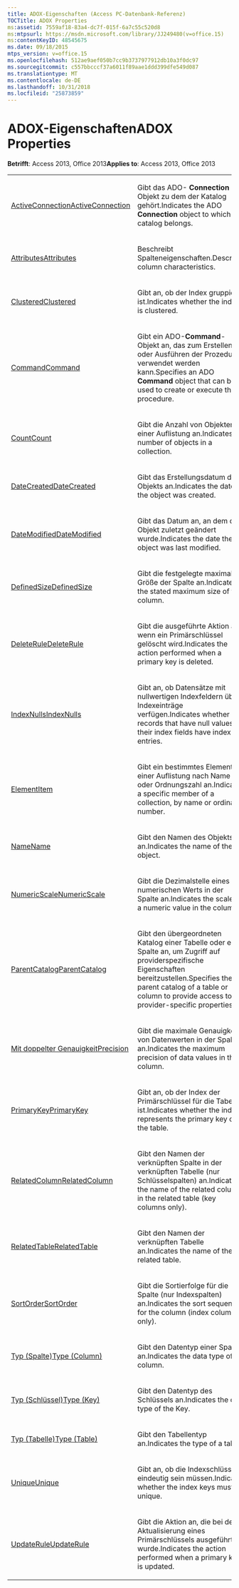 ```yaml
---
title: ADOX-Eigenschaften (Access PC-Datenbank-Referenz)
TOCTitle: ADOX Properties
ms:assetid: 7559af18-83a4-dc7f-015f-6a7c55c520d8
ms:mtpsurl: https://msdn.microsoft.com/library/JJ249480(v=office.15)
ms:contentKeyID: 48545675
ms.date: 09/18/2015
mtps_version: v=office.15
ms.openlocfilehash: 512ae9aef050b7cc9b3737977912db10a3f0dc97
ms.sourcegitcommit: c557bbcccf37a6011f89aae1ddd399dfe549d087
ms.translationtype: MT
ms.contentlocale: de-DE
ms.lasthandoff: 10/31/2018
ms.locfileid: "25873859"
---
```

# <a name="adox-properties"></a><span data-ttu-id="e371e-102">ADOX-Eigenschaften</span><span class="sxs-lookup"><span data-stu-id="e371e-102">ADOX Properties</span></span>


<span data-ttu-id="e371e-103">**Betrifft**: Access 2013, Office 2013</span><span class="sxs-lookup"><span data-stu-id="e371e-103">**Applies to**: Access 2013, Office 2013</span></span>

<table>
<colgroup>
<col style="width: 50%" />
<col style="width: 50%" />
</colgroup>
<tbody>
<tr class="odd">
<td><p><span data-ttu-id="e371e-104"><a href="activeconnection-property-adox.md">ActiveConnection</a></span><span class="sxs-lookup"><span data-stu-id="e371e-104"><a href="activeconnection-property-adox.md">ActiveConnection</a></span></span></p></td>
<td><p><span data-ttu-id="e371e-105">Gibt das ADO- <strong>Connection</strong> -Objekt zu dem der Katalog gehört.</span><span class="sxs-lookup"><span data-stu-id="e371e-105">Indicates the ADO <strong>Connection</strong> object to which the catalog belongs.</span></span></p></td>
</tr>
<tr class="even">
<td><p><span data-ttu-id="e371e-106"><a href="attributes-property-adox.md">Attributes</a></span><span class="sxs-lookup"><span data-stu-id="e371e-106"><a href="attributes-property-adox.md">Attributes</a></span></span></p></td>
<td><p><span data-ttu-id="e371e-107">Beschreibt Spalteneigenschaften.</span><span class="sxs-lookup"><span data-stu-id="e371e-107">Describes column characteristics.</span></span></p></td>
</tr>
<tr class="odd">
<td><p><span data-ttu-id="e371e-108"><a href="clustered-property-adox.md">Clustered</a></span><span class="sxs-lookup"><span data-stu-id="e371e-108"><a href="clustered-property-adox.md">Clustered</a></span></span></p></td>
<td><p><span data-ttu-id="e371e-109">Gibt an, ob der Index gruppiert ist.</span><span class="sxs-lookup"><span data-stu-id="e371e-109">Indicates whether the index is clustered.</span></span></p></td>
</tr>
<tr class="even">
<td><p><span data-ttu-id="e371e-110"><a href="command-property-adox.md">Command</a></span><span class="sxs-lookup"><span data-stu-id="e371e-110"><a href="command-property-adox.md">Command</a></span></span></p></td>
<td><p><span data-ttu-id="e371e-111">Gibt ein ADO-<strong>Command</strong>-Objekt an, das zum Erstellen oder Ausführen der Prozedur verwendet werden kann.</span><span class="sxs-lookup"><span data-stu-id="e371e-111">Specifies an ADO <strong>Command</strong> object that can be used to create or execute the procedure.</span></span></p></td>
</tr>
<tr class="odd">
<td><p><span data-ttu-id="e371e-112"><a href="count-property-ado.md">Count</a></span><span class="sxs-lookup"><span data-stu-id="e371e-112"><a href="count-property-ado.md">Count</a></span></span></p></td>
<td><p><span data-ttu-id="e371e-113">Gibt die Anzahl von Objekten in einer Auflistung an.</span><span class="sxs-lookup"><span data-stu-id="e371e-113">Indicates the number of objects in a collection.</span></span></p></td>
</tr>
<tr class="even">
<td><p><span data-ttu-id="e371e-114"><a href="datecreated-property-adox.md">DateCreated</a></span><span class="sxs-lookup"><span data-stu-id="e371e-114"><a href="datecreated-property-adox.md">DateCreated</a></span></span></p></td>
<td><p><span data-ttu-id="e371e-115">Gibt das Erstellungsdatum des Objekts an.</span><span class="sxs-lookup"><span data-stu-id="e371e-115">Indicates the date the object was created.</span></span></p></td>
</tr>
<tr class="odd">
<td><p><span data-ttu-id="e371e-116"><a href="datemodified-property-adox.md">DateModified</a></span><span class="sxs-lookup"><span data-stu-id="e371e-116"><a href="datemodified-property-adox.md">DateModified</a></span></span></p></td>
<td><p><span data-ttu-id="e371e-117">Gibt das Datum an, an dem das Objekt zuletzt geändert wurde.</span><span class="sxs-lookup"><span data-stu-id="e371e-117">Indicates the date the object was last modified.</span></span></p></td>
</tr>
<tr class="even">
<td><p><span data-ttu-id="e371e-118"><a href="definedsize-property-adox.md">DefinedSize</a></span><span class="sxs-lookup"><span data-stu-id="e371e-118"><a href="definedsize-property-adox.md">DefinedSize</a></span></span></p></td>
<td><p><span data-ttu-id="e371e-119">Gibt die festgelegte maximale Größe der Spalte an.</span><span class="sxs-lookup"><span data-stu-id="e371e-119">Indicates the stated maximum size of the column.</span></span></p></td>
</tr>
<tr class="odd">
<td><p><span data-ttu-id="e371e-120"><a href="deleterule-property-adox.md">DeleteRule</a></span><span class="sxs-lookup"><span data-stu-id="e371e-120"><a href="deleterule-property-adox.md">DeleteRule</a></span></span></p></td>
<td><p><span data-ttu-id="e371e-121">Gibt die ausgeführte Aktion an, wenn ein Primärschlüssel gelöscht wird.</span><span class="sxs-lookup"><span data-stu-id="e371e-121">Indicates the action performed when a primary key is deleted.</span></span></p></td>
</tr>
<tr class="even">
<td><p><span data-ttu-id="e371e-122"><a href="indexnulls-property-adox.md">IndexNulls</a></span><span class="sxs-lookup"><span data-stu-id="e371e-122"><a href="indexnulls-property-adox.md">IndexNulls</a></span></span></p></td>
<td><p><span data-ttu-id="e371e-123">Gibt an, ob Datensätze mit nullwertigen Indexfeldern über Indexeinträge verfügen.</span><span class="sxs-lookup"><span data-stu-id="e371e-123">Indicates whether records that have null values in their index fields have index entries.</span></span></p></td>
</tr>
<tr class="odd">
<td><p><span data-ttu-id="e371e-124"><a href="item-property-ado.md">Element</a></span><span class="sxs-lookup"><span data-stu-id="e371e-124"><a href="item-property-ado.md">Item</a></span></span></p></td>
<td><p><span data-ttu-id="e371e-125">Gibt ein bestimmtes Element einer Auflistung nach Name oder Ordnungszahl an.</span><span class="sxs-lookup"><span data-stu-id="e371e-125">Indicates a specific member of a collection, by name or ordinal number.</span></span></p></td>
</tr>
<tr class="even">
<td><p><span data-ttu-id="e371e-126"><a href="name-property-adox.md">Name</a></span><span class="sxs-lookup"><span data-stu-id="e371e-126"><a href="name-property-adox.md">Name</a></span></span></p></td>
<td><p><span data-ttu-id="e371e-127">Gibt den Namen des Objekts an.</span><span class="sxs-lookup"><span data-stu-id="e371e-127">Indicates the name of the object.</span></span></p></td>
</tr>
<tr class="odd">
<td><p><span data-ttu-id="e371e-128"><a href="numericscale-property-adox.md">NumericScale</a></span><span class="sxs-lookup"><span data-stu-id="e371e-128"><a href="numericscale-property-adox.md">NumericScale</a></span></span></p></td>
<td><p><span data-ttu-id="e371e-129">Gibt die Dezimalstelle eines numerischen Werts in der Spalte an.</span><span class="sxs-lookup"><span data-stu-id="e371e-129">Indicates the scale of a numeric value in the column.</span></span></p></td>
</tr>
<tr class="even">
<td><p><span data-ttu-id="e371e-130"><a href="parentcatalog-property-adox.md">ParentCatalog</a></span><span class="sxs-lookup"><span data-stu-id="e371e-130"><a href="parentcatalog-property-adox.md">ParentCatalog</a></span></span></p></td>
<td><p><span data-ttu-id="e371e-131">Gibt den übergeordneten Katalog einer Tabelle oder einer Spalte an, um Zugriff auf providerspezifische Eigenschaften bereitzustellen.</span><span class="sxs-lookup"><span data-stu-id="e371e-131">Specifies the parent catalog of a table or column to provide access to provider-specific properties.</span></span></p></td>
</tr>
<tr class="odd">
<td><p><span data-ttu-id="e371e-132"><a href="precision-property-adox.md">Mit doppelter Genauigkeit</a></span><span class="sxs-lookup"><span data-stu-id="e371e-132"><a href="precision-property-adox.md">Precision</a></span></span></p></td>
<td><p><span data-ttu-id="e371e-133">Gibt die maximale Genauigkeit von Datenwerten in der Spalte an.</span><span class="sxs-lookup"><span data-stu-id="e371e-133">Indicates the maximum precision of data values in the column.</span></span></p></td>
</tr>
<tr class="even">
<td><p><span data-ttu-id="e371e-134"><a href="primarykey-property-adox.md">PrimaryKey</a></span><span class="sxs-lookup"><span data-stu-id="e371e-134"><a href="primarykey-property-adox.md">PrimaryKey</a></span></span></p></td>
<td><p><span data-ttu-id="e371e-135">Gibt an, ob der Index der Primärschlüssel für die Tabelle ist.</span><span class="sxs-lookup"><span data-stu-id="e371e-135">Indicates whether the index represents the primary key on the table.</span></span></p></td>
</tr>
<tr class="odd">
<td><p><span data-ttu-id="e371e-136"><a href="relatedcolumn-property-adox.md">RelatedColumn</a></span><span class="sxs-lookup"><span data-stu-id="e371e-136"><a href="relatedcolumn-property-adox.md">RelatedColumn</a></span></span></p></td>
<td><p><span data-ttu-id="e371e-137">Gibt den Namen der verknüpften Spalte in der verknüpften Tabelle (nur Schlüsselspalten) an.</span><span class="sxs-lookup"><span data-stu-id="e371e-137">Indicates the name of the related column in the related table (key columns only).</span></span></p></td>
</tr>
<tr class="even">
<td><p><span data-ttu-id="e371e-138"><a href="relatedtable-property-adox.md">RelatedTable</a></span><span class="sxs-lookup"><span data-stu-id="e371e-138"><a href="relatedtable-property-adox.md">RelatedTable</a></span></span></p></td>
<td><p><span data-ttu-id="e371e-139">Gibt den Namen der verknüpften Tabelle an.</span><span class="sxs-lookup"><span data-stu-id="e371e-139">Indicates the name of the related table.</span></span></p></td>
</tr>
<tr class="odd">
<td><p><span data-ttu-id="e371e-140"><a href="sortorder-property-adox.md">SortOrder</a></span><span class="sxs-lookup"><span data-stu-id="e371e-140"><a href="sortorder-property-adox.md">SortOrder</a></span></span></p></td>
<td><p><span data-ttu-id="e371e-141">Gibt die Sortierfolge für die Spalte (nur Indexspalten) an.</span><span class="sxs-lookup"><span data-stu-id="e371e-141">Indicates the sort sequence for the column (index columns only).</span></span></p></td>
</tr>
<tr class="even">
<td><p><span data-ttu-id="e371e-142"><a href="https://msdn.microsoft.com/library/jj249169(v=office.15)">Typ (Spalte)</a></span><span class="sxs-lookup"><span data-stu-id="e371e-142"><a href="https://msdn.microsoft.com/library/jj249169(v=office.15)">Type (Column)</a></span></span></p></td>
<td><p><span data-ttu-id="e371e-143">Gibt den Datentyp einer Spalte an.</span><span class="sxs-lookup"><span data-stu-id="e371e-143">Indicates the data type of a column.</span></span></p></td>
</tr>
<tr class="odd">
<td><p><span data-ttu-id="e371e-144"><a href="https://msdn.microsoft.com/library/jj248879(v=office.15)">Typ (Schlüssel)</a></span><span class="sxs-lookup"><span data-stu-id="e371e-144"><a href="https://msdn.microsoft.com/library/jj248879(v=office.15)">Type (Key)</a></span></span></p></td>
<td><p><span data-ttu-id="e371e-145">Gibt den Datentyp des Schlüssels an.</span><span class="sxs-lookup"><span data-stu-id="e371e-145">Indicates the data type of the Key.</span></span></p></td>
</tr>
<tr class="even">
<td><p><span data-ttu-id="e371e-146"><a href="https://msdn.microsoft.com/library/jj250042(v=office.15)">Typ (Tabelle)</a></span><span class="sxs-lookup"><span data-stu-id="e371e-146"><a href="https://msdn.microsoft.com/library/jj250042(v=office.15)">Type (Table)</a></span></span></p></td>
<td><p><span data-ttu-id="e371e-147">Gibt den Tabellentyp an.</span><span class="sxs-lookup"><span data-stu-id="e371e-147">Indicates the type of a table.</span></span></p></td>
</tr>
<tr class="odd">
<td><p><span data-ttu-id="e371e-148"><a href="unique-property-adox.md">Unique</a></span><span class="sxs-lookup"><span data-stu-id="e371e-148"><a href="unique-property-adox.md">Unique</a></span></span></p></td>
<td><p><span data-ttu-id="e371e-149">Gibt an, ob die Indexschlüssel eindeutig sein müssen.</span><span class="sxs-lookup"><span data-stu-id="e371e-149">Indicates whether the index keys must be unique.</span></span></p></td>
</tr>
<tr class="even">
<td><p><span data-ttu-id="e371e-150"><a href="updaterule-property-adox.md">UpdateRule</a></span><span class="sxs-lookup"><span data-stu-id="e371e-150"><a href="updaterule-property-adox.md">UpdateRule</a></span></span></p></td>
<td><p><span data-ttu-id="e371e-151">Gibt die Aktion an, die bei der Aktualisierung eines Primärschlüssels ausgeführt wurde.</span><span class="sxs-lookup"><span data-stu-id="e371e-151">Indicates the action performed when a primary key is updated.</span></span></p></td>
</tr>
</tbody>
</table>

